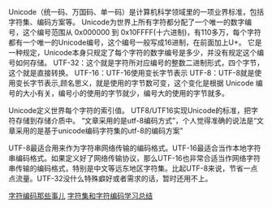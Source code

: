 Unicode（统一码、万国码、单一码）是计算机科学领域里的一项业界标准，包括字符集、编码方案等。
Unicode为世界上所有字符都分配了一个唯一的数字编号，这个编号范围从 0x000000 到 0x10FFFF(十六进制)，有110多万，每个字符都有一个唯一的Unicode编号，这个编号一般写成16进制，在前面加上U+。
它是一种规定，Unicode本身只规定了每个字符的数字编号是多少，并没有规定这个编号如何存储。
UTF-32：这个就是字符所对应编号的整数二进制形式，四个字节，这个就是直接转换。
UTF-16：UTF-16使用变长字节表示
UTF-8：UTF-8就是使用变长字节表示,顾名思义，就是使用的字节数可变，这个变化是根据 Unicode 编号的大小有关，编号小的使用的字节就少，编号大的使用的字节就多。

Unicode定义世界每个字符的索引值。
UTF8/UTF16实现Unicode的标准，把字符存储到存储介质中。
“文章采用的是utf-8编码方式”，个人觉得准确的说法是“文章采用的是基于unicode编码字符集的utf-8的编码方案”

UTF-8最适合用来作为字符串网络传输的编码格式。UTF-16最适合当作本地字符串编码格式。如果定义好了网络传输协议，那么UTF-16也非常合适当作网络字符串传输的编码格式，特别是中文等远东地区字符集。比起UTF-8来说，节省一点点流量。UTF-32没什么特殊癖好或者需求的话，暂时还用不上。

[字符编码那些事儿](https://mp.weixin.qq.com/s/zKysQ--tJASxvBDFJJ5saw)
[字符集和字符编码学习总结](https://blog.csdn.net/am290333566/article/details/81186759)
